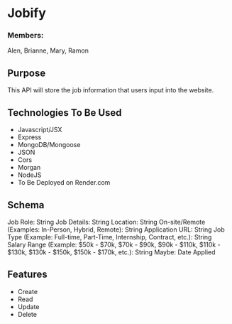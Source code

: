 # Jobify
### Members: 
Alen, Brianne, Mary, Ramon
## Purpose
This API will store the job information that users input into the website. 

## Technologies To Be Used
- Javascript/JSX
- Express
- MongoDB/Mongoose
- JSON
- Cors
- Morgan
- NodeJS
- To Be Deployed on Render.com

## Schema
Job Role: String
Job Details: String
Location: String
On-site/Remote (Examples: In-Person, Hybrid, Remote): String
Application URL: String
Job Type (Example: Full-time, Part-Time, Internship, Contract, etc.): String
Salary Range (Example: $50k - $70k, $70k - $90k, $90k - $110k, $110k - $130k, $130k - $150k, $150k - $170k, etc.): String
Maybe: Date Applied

## Features
- Create
- Read
- Update
- Delete
